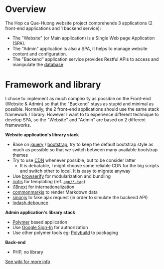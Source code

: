 # Overview

The Hop ca Que-Huong website project comprehends 3 applications (2 front-end applications and 1 backend service):
 
 * The "Website" (or Main application) is a Single Web page Application (SPA). 
 * The "Admin" application is also a SPA, it helps to manage website content and configuration.
 * The "Backend" application service provides Restful APIs to access and manipulate the [database](https://github.com/duongphuhiep/hcqh/wiki/Database)

# Framework and library
  
I chose to implement as much complexity as possible on the Front-end (Website & Admin) so that the "Backend" stays as stupid and minimal as possible. Normally, the 2 front-end applications should use the same stack framework / library. However I want to to experience different technique to develop SPA, so the "Website" and "Admin" are based on 2 different frameworks. 
     
**Website application's library stack**
 
 * Base on [jquery](http://jquery.com/) / [bootstrap](http://getbootstrap.com/), try to keep the default bootstrap style as much as possible so that we switch between many available bootstrap themes
 * Try to use [CDN](http://htmlcheats.com/cdn-2/6-reasons-use-cdn/) whenever possible, but to be consider latter 
    * It is debatable, I might choose some reliable CDN for the big scripts and switch other to local. It is easy to migrate anyway 
 * Use [browserify](http://browserify.org/) for modularization and bundling
 * [riotjs](http://riotjs.com/) for templating (ref. [`app/*.tag`](app))
 * [i18next](http://i18next.com/) for internationalization
 * [commonmarkjs](https://github.com/jgm/commonmark.js) to render Markdown data
 * [sinonjs](http://sinonjs.org/docs/#server) to fake ajax request (in order to simulate the backend API)
 * [lodash.debounce](https://lodash.com/docs#debounce)

**Admin application's library stack**

 * [Polymer](https://www.polymer-project.org/1.0/) based application 
 * Use [Google Sign-In](https://developers.google.com/identity/) for authorization
 * Use other polymer tools eg: [Polybuild](https://github.com/PolymerLabs/polybuild) to packaging

**Back-end**
 
 * PHP, no library 
 
[See wiki for more info](https://github.com/duongphuhiep/hcqh/wiki)
